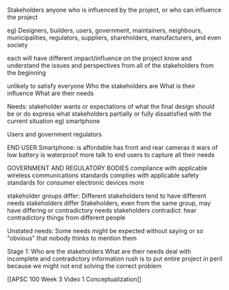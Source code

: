 Stakeholders
anyone who is influenced by the project, or who can influence the project

eg) Designers, builders, users, government, maintainers, neighbours, municipalities, regulators, suppliers, shareholders, manufacturers, and even society

each will have different impact/influence on the project
know and understand the issues and perspectives from all of the stakeholders from the beginning

unlikely to satisfy everyone
Who the stakeholders are
What is their influence
What are their needs

Needs:
stakeholder wants or expectations of what the final design should be or do
	express what stakeholders partially or fully dissatisfied with the current situation
eg) smartphone

Users and government regulators

END USER
Smartphone:
	is affordable
	has front and rear cameras
	it wars of low battery
	is waterproof
	more
talk to end users to capture all their needs


GOVERNMENT AND REGULATORY BODIES
compliance with applicable wireless communications standards
complies with applicable safety standards for consumer electronic devices
more

stakeholder groups differ: Different stakeholders tend to have different needs
stakeholders differ Stakeholders, even from the same group, may have differing or contradictory needs
stakeholders contradict: hear contradictory things from different people

Unstated needs:
Some needs might be expected without saying or so "obvious" that nobody thinks to mention them

Stage 1:
Who are the stakeholders
What are their needs
	deal with incomplete and contradictory information
	rush is to put entire project in peril because we might not end solving the correct problem

[[APSC 100 Week 3 Video 1 Conceptualization]]